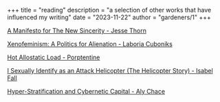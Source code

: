 +++
title = "reading"
description = "a selection of other works that have influenced my writing"
date = "2023-11-22"
author = "gardeners/1"
+++

[A Manifesto for The New Sincerity - Jesse Thorn](https://maximumfun.org/news/manifesto-for-new-sincerity/)

[Xenofeminism: A Politics for Alienation - Laboria Cuboniks](https://laboriacuboniks.net/manifesto/xenofeminism-a-politics-for-alienation/)

[Hot Allostatic Load - Porptentine](https://thenewinquiry.com/hot-allostatic-load/)

[I Sexually Identify as an Attack Helicopter (The Helicopter Story) - Isabel Fall](https://gwern.net/doc/fiction/science-fiction/2020-01-15-fall-isexuallyidentifyasanattackhelicopter.html)

[Hyper-Stratification and Cybernetic Capital - Aly Chace](https://distort.jp/posts/hyper-stratification-and-cybernetic-capital/)

